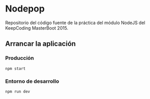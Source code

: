 # Nodepop
Repositorio del código fuente de la práctica del módulo NodeJS del KeepCoding MasterBoot 2015.

## Arrancar la aplicación

### Producción
```
npm start
```

### Entorno de desarrollo
```
npm run dev
```